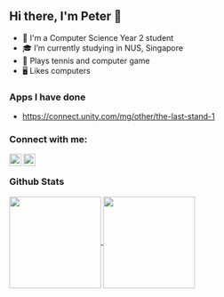 ## Hi there, I'm Peter 👋

- 🏫 I'm a Computer Science Year 2 student
- ‍🎓 I’m currently studying in NUS, Singapore
- 🎾 Plays tennis and computer game
- 🖥 Likes computers 

### Apps I have done
- https://connect.unity.com/mg/other/the-last-stand-1

### Connect with me:
[<img align="left" alt="Stack Overflow" width="22px" src="https://cdn.jsdelivr.net/npm/simple-icons@v3/icons/stackoverflow.svg" />][stackoverflow]
[<img align="left" alt="LinkedIn | LinkedIn" width="22px" src="https://cdn.jsdelivr.net/npm/simple-icons@v3/icons/linkedin.svg" />][linkedin]
<br/>

### Github Stats
<a href="https://github.com/anuraghazra/convoychat">
  <img align="center" height="165" src="https://github-readme-stats.vercel.app/api/top-langs/?username=peter-yeh&card_width=250&hide=css&show_owner=true&show_icons=true&theme=vue&count_private=true&layout=compact&cache_seconds=1800" />
</a>
<a href="https://github.com/anuraghazra/github-readme-stats">
  <img align="center" height="165" src="https://github-readme-stats.vercel.app/api?username=peter-yeh&show_icons=true&show_owner=true&theme=vue&count_private=true&cache_seconds=1800&include_all_commits=true" />
</a>


[stackoverflow]: https://stackoverflow.com/users/11105288/peter
[linkedin]: https://www.linkedin.com/in/YehYuChun
